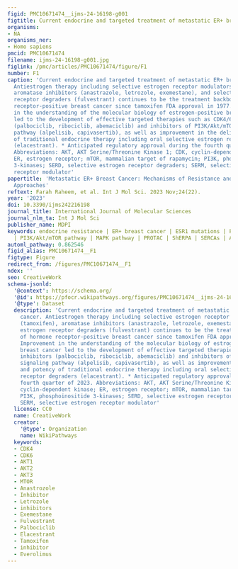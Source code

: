 ```yaml
---
figid: PMC10671474__ijms-24-16198-g001
figtitle: Current endocrine and targeted treatment of metastatic ER+ breast cancer
organisms:
- NA
organisms_ner:
- Homo sapiens
pmcid: PMC10671474
filename: ijms-24-16198-g001.jpg
figlink: /pmc/articles/PMC10671474/figure/F1
number: F1
caption: 'Current endocrine and targeted treatment of metastatic ER+ breast cancer.
  Antiestrogen therapy including selective estrogen receptor modulators (tamoxifen),
  aromatase inhibitors (anastrazole, letrozole, exemestane), and selective estrogen
  receptor degraders (fulvestrant) continues to be the treatment backbone of hormone
  receptor-positive breast cancer since tamoxifen FDA approval in 1977. Improvement
  in the understanding of the molecular biology of estrogen-positive breast cancer
  led to the development of effective targeted therapies such as CDK4/6 inhibitors
  (palbociclib, ribociclib, abemaciclib) and inhibitors of PI3K/Akt/mTOR signaling
  pathway (alpelisib, capivasertib), as well as improvement in the delivery and potency
  of traditional endocrine therapy including oral selective estrogen receptor degraders
  (elacestrant). * Anticipated regulatory approval during the fourth quarter of 2023.
  Abbreviations: AKT, AKT Serine/Threonine Kinase 1; CDK, cyclin-dependent kinase;
  ER, estrogen receptor; mTOR, mammalian target of rapamycin; PI3K, phosphoinositide
  3-kinases; SERD, selective estrogen receptor degraders; SERM, selective estrogen
  receptor modulator'
papertitle: 'Metastatic ER+ Breast Cancer: Mechanisms of Resistance and Future Therapeutic
  Approaches'
reftext: Farah Raheem, et al. Int J Mol Sci. 2023 Nov;24(22).
year: '2023'
doi: 10.3390/ijms242216198
journal_title: International Journal of Molecular Sciences
journal_nlm_ta: Int J Mol Sci
publisher_name: MDPI
keywords: endocrine resistance | ER+ breast cancer | ESR1 mutations | PIK3CA mutations
  | PI3K/Akt/mTOR pathway | MAPK pathway | PROTAC | ShERPA | SERCAs | AURKA inhibitors
automl_pathway: 0.862546
figid_alias: PMC10671474__F1
figtype: Figure
redirect_from: /figures/PMC10671474__F1
ndex: ''
seo: CreativeWork
schema-jsonld:
  '@context': https://schema.org/
  '@id': https://pfocr.wikipathways.org/figures/PMC10671474__ijms-24-16198-g001.html
  '@type': Dataset
  description: 'Current endocrine and targeted treatment of metastatic ER+ breast
    cancer. Antiestrogen therapy including selective estrogen receptor modulators
    (tamoxifen), aromatase inhibitors (anastrazole, letrozole, exemestane), and selective
    estrogen receptor degraders (fulvestrant) continues to be the treatment backbone
    of hormone receptor-positive breast cancer since tamoxifen FDA approval in 1977.
    Improvement in the understanding of the molecular biology of estrogen-positive
    breast cancer led to the development of effective targeted therapies such as CDK4/6
    inhibitors (palbociclib, ribociclib, abemaciclib) and inhibitors of PI3K/Akt/mTOR
    signaling pathway (alpelisib, capivasertib), as well as improvement in the delivery
    and potency of traditional endocrine therapy including oral selective estrogen
    receptor degraders (elacestrant). * Anticipated regulatory approval during the
    fourth quarter of 2023. Abbreviations: AKT, AKT Serine/Threonine Kinase 1; CDK,
    cyclin-dependent kinase; ER, estrogen receptor; mTOR, mammalian target of rapamycin;
    PI3K, phosphoinositide 3-kinases; SERD, selective estrogen receptor degraders;
    SERM, selective estrogen receptor modulator'
  license: CC0
  name: CreativeWork
  creator:
    '@type': Organization
    name: WikiPathways
  keywords:
  - CDK4
  - CDK6
  - AKT1
  - AKT2
  - AKT3
  - MTOR
  - Anastrozole
  - Inhibitor
  - Letrozole
  - inhibitors
  - Exemestane
  - Fulvestrant
  - Palbociclib
  - Elacestrant
  - Tamoxifen
  - inhibitor
  - Everolimus
---
```

